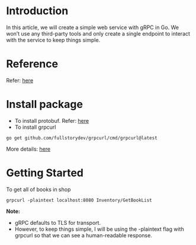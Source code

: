 # Introduction
In this article, we will create a simple web service with gRPC in Go. We won’t use any third-party tools and only create a single endpoint to interact with the service to keep things simple.

# Reference
Refer: [here](https://sahansera.dev/building-grpc-server-go/)

# Install package
* To install protobuf. Refer: [here](https://github.com/huavanthong/microservice-golang/tree/master/currency#install-protos)
* To install grpcurl
```
go get github.com/fullstorydev/grpcurl/cmd/grpcurl@latest
```
More details: [here](https://github.com/fullstorydev/grpcurl)
# Getting Started
To get all of books in shop
```
grpcurl -plaintext localhost:8080 Inventory/GetBookList
```
**Note:** 
* gRPC defaults to TLS for transport. 
* However, to keep things simple, I will be using the -plaintext flag with grpcurl so that we can see a human-readable response.